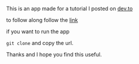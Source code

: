 This is an app made for a tutorial I posted on [dev.to]()

to follow along follow the [link]()

if you want to run the app 

`git clone` and copy the url. 

Thanks and I hope you find this useful. 

